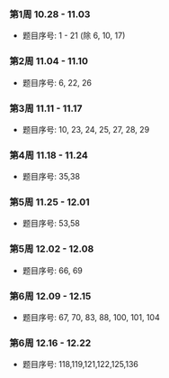 ### 第1周 10.28 - 11.03  

- 题目序号: 1 - 21 (除 6, 10, 17)

### 第2周 11.04 - 11.10 

- 题目序号: 6, 22, 26

### 第3周 11.11 - 11.17

- 题目序号: 10, 23, 24, 25, 27, 28, 29 

### 第4周 11.18 - 11.24

- 题目序号: 35,38

### 第5周 11.25 - 12.01

- 题目序号: 53,58

### 第5周 12.02 - 12.08

- 题目序号: 66, 69

### 第6周 12.09 - 12.15

- 题目序号: 67, 70, 83, 88, 100, 101, 104

### 第6周 12.16 - 12.22

- 题目序号: 118,119,121,122,125,136
